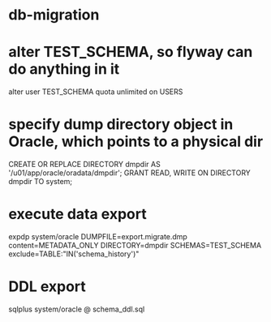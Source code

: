 # db-migration

# alter TEST_SCHEMA, so flyway can do anything in it
alter user TEST_SCHEMA quota unlimited on USERS

# specify dump directory object in Oracle, which points to a physical dir
CREATE OR REPLACE DIRECTORY dmpdir AS '/u01/app/oracle/oradata/dmpdir';
GRANT READ, WRITE ON DIRECTORY dmpdir TO system;

# execute data export
expdp system/oracle DUMPFILE=export.migrate.dmp content=METADATA_ONLY DIRECTORY=dmpdir SCHEMAS=TEST_SCHEMA exclude=TABLE:"IN('schema_history')"

# DDL export
sqlplus system/oracle @ schema_ddl.sql
